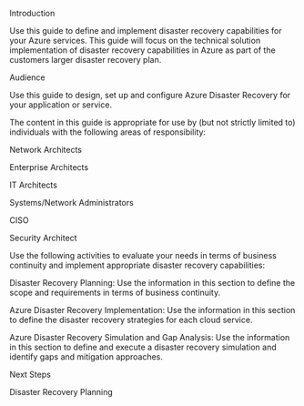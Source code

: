 
Introduction 


 


Use this guide to define and implement disaster recovery  capabilities for your Azure services. This guide will focus on the technical solution implementation of disaster recovery capabilities in Azure as part of the customers larger disaster recovery plan. 


 


 


Audience 


 


Use this guide to design, set up and configure Azure Disaster Recovery for your application or service.  


 


The content in this guide is appropriate for use by (but not strictly limited to) individuals with the following areas of responsibility: 


 

Network Architects 


Enterprise Architects  


IT Architects  


Systems/Network Administrators 


CISO 


Security Architect 



 


 


Use the following activities to evaluate your needs in terms of business continuity and implement appropriate disaster recovery capabilities: 


 

Disaster Recovery Planning: Use the information in this section to define the scope and requirements in terms of business continuity. 



 

Azure Disaster Recovery Implementation: Use the information in this section to define the disaster recovery strategies for each cloud service. 



 

Azure Disaster Recovery Simulation and Gap Analysis: Use the information in this section to define and execute a disaster recovery simulation and identify gaps and mitigation approaches. 



 


Next Steps 


 

Disaster Recovery Planning 



 
